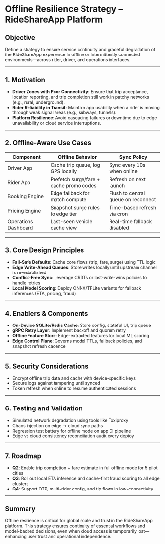 # Offline Resilience Strategy – RideShareApp Platform

## Objective
Define a strategy to ensure service continuity and graceful degradation of the RideShareApp experience in offline or intermittently connected environments—across rider, driver, and operations interfaces.

---

## 1. Motivation
- **Driver Zones with Poor Connectivity**: Ensure that trip acceptance, location reporting, and trip completion still work in patchy networks (e.g., rural, underground).
- **Rider Reliability in Transit**: Maintain app usability when a rider is moving through weak signal areas (e.g., subways, tunnels).
- **Platform Resilience**: Avoid cascading failures or downtime due to edge unavailability or cloud service interruptions.

---

## 2. Offline-Aware Use Cases

| Component               | Offline Behavior                              | Sync Policy                         |
|------------------------|-----------------------------------------------|-------------------------------------|
| Driver App             | Cache trip queue, log GPS locally             | Sync every 10s when online          |
| Rider App              | Prefetch surge/fare + cache promo codes       | Refresh on next launch              |
| Booking Engine         | Edge fallback for match compute               | Flush to central queue on reconnect |
| Pricing Engine         | Snapshot surge rules to edge tier             | Time-based refresh via cron         |
| Operations Dashboard   | Last-seen vehicle cache view                  | Real-time fallback disabled         |

---

## 3. Core Design Principles
- **Fail-Safe Defaults**: Cache core flows (trip, fare, surge) using TTL logic
- **Edge Write-Ahead Queues**: Store writes locally until upstream channel is re-established
- **Conflict-Free Sync**: Leverage CRDTs or last-write-wins policies to handle retries
- **Local Model Scoring**: Deploy ONNX/TFLite variants for fallback inferences (ETA, pricing, fraud)

---

## 4. Enablers & Components
- **On-Device SQLite/Redis Cache**: Store config, stateful UI, trip queue
- **gRPC Retry Layer**: Implement backoff and quorum retry
- **Offline Feature Store**: Edge-extracted features for local ML scoring
- **Edge Control Plane**: Governs model TTLs, fallback policies, and snapshot refresh cadence

---

## 5. Security Considerations
- Encrypt offline trip data and cache with device-specific keys
- Secure logs against tampering until synced
- Token refresh when online to resume authenticated sessions

---

## 6. Testing and Validation
- Simulated network degradation using tools like Toxiproxy
- Chaos injection on edge → cloud sync paths
- Regression test battery for offline mode on app CI pipeline
- Edge vs cloud consistency reconciliation audit every deploy

---

## 7. Roadmap
- **Q2**: Enable trip completion + fare estimate in full offline mode for 5 pilot cities
- **Q3**: Roll out local ETA inference and cache-first fraud scoring to all edge clusters
- **Q4**: Support OTP, multi-rider config, and tip flows in low-connectivity

---

## Summary
Offline resilience is critical for global scale and trust in the RideShareApp platform. This strategy ensures continuity of essential workflows and model-backed decisions, even when cloud access is temporarily lost—enhancing user trust and operational independence.
